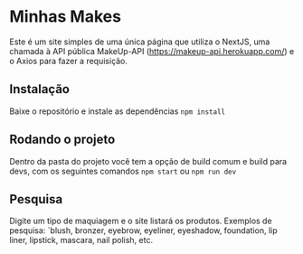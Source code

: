 # Minhas Makes

Este é um site simples de uma única página que utiliza o NextJS, uma chamada à API pública MakeUp-API (https://makeup-api.herokuapp.com/) e o Axios para fazer a requisição.

## Instalação

Baixe o repositório e instale as dependências
`npm install`

## Rodando o projeto

Dentro da pasta do projeto você tem a opção de build comum e build para devs, com os seguintes comandos
`npm start`
ou
`npm run dev`

## Pesquisa

Digite um tipo de maquiagem e o site listará os produtos.
Exemplos de pesquisa: `blush, bronzer, eyebrow, eyeliner, eyeshadow, foundation, lip liner, lipstick, mascara, nail polish, etc.
